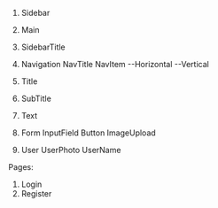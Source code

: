 1. Sidebar
2. Main

1. SidebarTitle
2. Navigation
  NavTitle
  NavItem
    --Horizontal
    --Vertical

3. Title
4. SubTitle
5. Text

6. Form
  InputField
  Button
  ImageUpload

7. User
  UserPhoto
  UserName

Pages:
1. Login
2. Register
